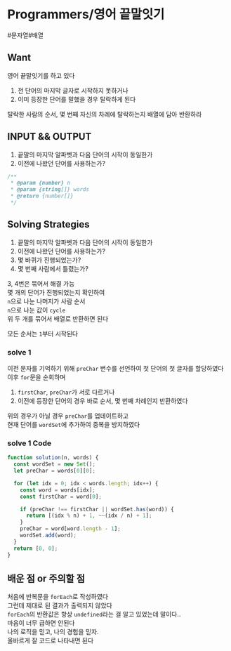 # Programmers/영어 끝말잇기

#문자열#배열

## Want

영어 끝말잇기를 하고 있다

1. 전 단어의 마지막 글자로 시작하지 못하거나
2. 이미 등장한 단어를 말했을 경우 탈락하게 된다

탈락한 사람의 순서, 몇 번째 자신의 차례에 탈락하는지 배열에 담아 반환하라

## INPUT && OUTPUT

1. 끝말의 마지막 알파벳과 다음 단어의 시작이 동일한가
2. 이전에 나왔던 단어를 사용하는가?

```js
/**
 * @param {number} n
 * @param {string[]} words
 * @return {number[]}
 */
```

## Solving Strategies

1. 끝말의 마지막 알파벳과 다음 단어의 시작이 동일한가
2. 이전에 나왔던 단어를 사용하는가?
3. 몇 바퀴가 진행되었는가?
4. 몇 번째 사람에서 틀렸는가?

3, 4번은 묶어서 해결 가능  
몇 개의 단어가 진행되었는지 확인하여  
`n`으로 나눈 나머지가 사람 순서  
`n`으로 나눈 값이 `cycle`  
위 두 개를 묶어서 배열로 반환하면 된다

모든 순서는 `1`부터 시작된다

### solve 1

이전 문자를 기억하기 위해 `preChar` 변수를 선언하여 첫 단어의 첫 글자를 할당하였다  
이후 `for`문을 순회하며

1. `firstChar`, `preChar`가 서로 다르거나
2. 이전에 등장한 단어의 경우 바로 순서, 몇 번째 차례인지 반환하였다

위의 경우가 아닐 경우 `preChar`를 업데이트하고  
현재 단어를 `wordSet`에 추가하여 중복을 방지하였다

### solve 1 Code

```js
function solution(n, words) {
  const wordSet = new Set();
  let preChar = words[0][0];

  for (let idx = 0; idx < words.length; idx++) {
    const word = words[idx];
    const firstChar = word[0];

    if (preChar !== firstChar || wordSet.has(word)) {
      return [(idx % n) + 1, ~~(idx / n) + 1];
    }
    preChar = word[word.length - 1];
    wordSet.add(word);
  }
  return [0, 0];
}
```

## 배운 점 or 주의할 점

처음에 반복문을 `forEach`로 작성하였다  
그런데 제대로 된 결과가 출력되지 않았다  
`forEach`의 반환값은 항상 `undefined`라는 걸 알고 있었는데 말이다..  
마음이 너무 급하면 안된다  
나의 로직을 믿고, 나의 경험을 믿자.  
올바르게 잘 코드로 나타내면 된다
